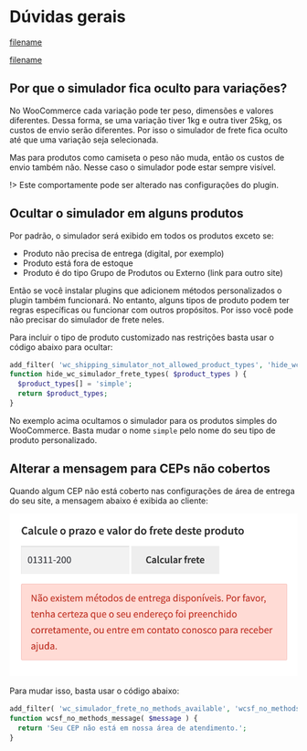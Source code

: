 # Dúvidas gerais

[filename](../_helpers/support-php.md ':include')

[filename](../_helpers/include-php.md ':include')

## Por que o simulador fica oculto para variações?

No WooCommerce cada variação pode ter peso, dimensões e valores diferentes. Dessa forma, se uma variação tiver 1kg e outra tiver 25kg, os custos de envio serão diferentes. Por isso o simulador de frete fica oculto até que uma variação seja selecionada.

Mas para produtos como camiseta o peso não muda, então os custos de envio também não. Nesse caso o simulador pode estar sempre visível.

!> Este comportamente pode ser alterado nas configurações do plugin.


## Ocultar o simulador em alguns produtos

Por padrão, o simulador será exibido em todos os produtos exceto se:

- Produto não precisa de entrega (digital, por exemplo)
- Produto está fora de estoque
- Produto é do tipo Grupo de Produtos ou Externo (link para outro site)

Então se você instalar plugins que adicionem métodos personalizados o plugin também funcionará. No entanto, alguns tipos de produto podem ter regras específicas ou funcionar com outros propósitos. Por isso você pode não precisar do simulador de frete neles.

Para incluir o tipo de produto customizado nas restrições basta usar o código abaixo para ocultar:

```php
add_filter( 'wc_shipping_simulator_not_allowed_product_types', 'hide_wc_simulador_frete_types' );
function hide_wc_simulador_frete_types( $product_types ) {
  $product_types[] = 'simple';
  return $product_types;
}
```

No exemplo acima ocultamos o simulador para os produtos simples do WooCommerce. Basta mudar o nome `simple` pelo nome do seu tipo de produto personalizado.

## Alterar a mensagem para CEPs não cobertos

Quando algum CEP não está coberto nas configurações de área de entrega do seu site, a mensagem abaixo é exibida ao cliente:

![Tela de download](images/area-nao-coberta.jpg ':class=img50')

Para mudar isso, basta usar o código abaixo:

```php
add_filter( 'wc_simulador_frete_no_methods_available', 'wcsf_no_methods_message' );
function wcsf_no_methods_message( $message ) {
  return 'Seu CEP não está em nossa área de atendimento.';
}
```
